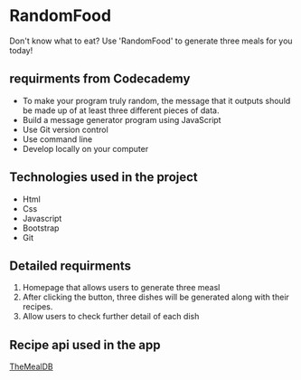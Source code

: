 # RandomFood
Don't know what to eat? Use 'RandomFood' to generate three meals for you today!

## requirments from Codecademy
+ To make your program truly random, the message that it outputs should be made up of at least three different pieces of data.
+ Build a message generator program using JavaScript
+ Use Git version control
+ Use command line
+ Develop locally on your computer

## Technologies used in the project
+ Html
+ Css
+ Javascript
+ Bootstrap
+ Git

## Detailed requirments
1. Homepage that allows users to generate three measl
2. After clicking the button, three dishes will be generated along with their recipes.
3. Allow users to check further detail of each dish

## Recipe api used in the app

[TheMealDB](https://www.themealdb.com/)